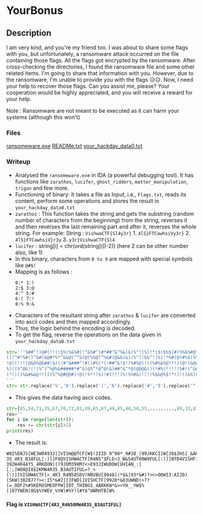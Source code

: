 # YourBonus
## Description 
I am very kind, and you're my friend too. I was about to share some flags with you, but unfortunately, a ransomware attack occurred on the file containing those flags. All the flags got encrypted by the ransomware. After cross-checking the directories, I found the ransomware file and some other related items. I'm going to share that information with you. However, due to the ransomware, I'm unable to provide you with the flags 😥😥. Now, I need your help to recover those flags. Can you assist me, please? Your cooperation would be highly appreciated, and you will receive a reward for your help.

Note : Ransomware are not meant to be executed as it can harm your systems (although this won't)

### Files
[ransomeware.exe](ransomeware.exe)
[READMe.txt](README.txt)
[your_hackday_data0.txt](Your_hackday_data0.txt)

### Writeup
- Analysed the `ransomeware.exe` in IDA (a powerful debugging tool). It has functions like `zarathos`, `lucifer`, `ghost_ridders`, `matter_manipulation`, `trigon` and few more.
- Functioning of binary: It takes a file as Input, i.e., `Flags.txt`, reads its content, perform some operations and stores the result in `your_hackday_data0.txt`
- `zarathos` : This function takes the string and gets the substring (random number of characters from the beginning) from the string, reverses it and then reverses the last remaining part and after it, reverses the whole string. For example: String : `VishwaCTF{Sl4y3r}`  1. `4lS}FTCawhsiVy3r}` 2. `4lS}FTCawhsiV}r3y` 3. `y3r}VishwaCTF{Sl4`
- `lucifer` : string[i] = chr(ord(string[i])-2)) (here 2 can be other number also, like 1)
- In this binary, characters from `0 to 9` are mapped with special symbols like `@#$!`
- Mapping is as follows :
  ```
  0:* 1:)
  2:$ 3:@
  4:^ 5:#
  6:( 7:!
  8:% 9:&
  
  ```
- Characters of the resultant string after `zarathos` & `lucifer` are converted into ascii codes and then mapped accordingly.
- Thus, the logic behind the encoding is decoded.
- To get the flag, reverse the operations on the data given in `your_hackday_data0.txt`
``` python
str='''%##^!)@#(!!(!$%)%&%#(!^&%#^(#*##^&^%&)&)%^!)%)!*($($%$(#(%%&%#@^@)^%!)!)((&@##&$###^^*&@##@@^&#^&@@%####!$!@!@(#!)&)%#%&!$#^@^^%!*%)&)&@@((@!@@@(%!@(@(@!^%)%&!!%#!!%###($@^
((!^#!%#()^&#)&@#*%*^&&@(^^&(@(%%@!^%&#(@&&)&)(%^(!&%^!)%)!*%#(@(#%$(%%&%*#*!(#)&$@^(%!^(!#%^&&@%#@(#)#*%@%$^(^(%###(%%@!^%&#(@&&)&)!(%$((#*%^!)%)!*(%%&(((%%#!(#)^(()^&##^%%##*%*#*#*%!#)&@#*%*
!@((!!!(@&@%@&##!$((!#^&###^!#()#%(*(!##^&!$!)%#%@((((%#%&%@!*!)(@!(&@#(&)%&#(#!&)%##^#^($!)#^@^!)!@!#%##*%*^&#)&@(^^&(@%@%$!)(%%@!^#&()&@(*%&#(@&&)&)%^!)%)!*%#(@(#%$(%%&#%&@#*%*^&&@%*#*!(#)^(
%)((%^@&!(!(%^(^%@%&#####*#^&)@%^*@^@(&)##^&^*@(@@@&()(*#%(*!!!!%#!)^&#((@!)!$((@&@%%)!@%#@&^&#^^%#^#@#@()(*#%#(!)%)^*@(@@^%&)%&&)(%%#((%&&)%^!)%)!*(#%$(%%&####^%#^^*@(#^^&%@%#!(((@%
(*()()%&#&&@!!(((%^%@#@@#)!@(!%*!!%)!#(!!!(%!%%#&)!)!!%$&@%$!*!)!((&%)&@#*(@%*!@!@%#^*@((*(*%!!*&@&@%!%#@^@#%&&)^(#@%!%#(!!(@%^((&@^@#%!%#(!%^&@@#%!%#@&@@@#%!@)%&@@%!@^&$%@%#%*!*%$(^&)%#@#
'''
str= str.replace('%','8').replace('(','6').replace('#','5').replace('^','4').replace('@','3').replace('$','2').replace(')','1').replace('*','0').replace('&','9').replace('!','7')

```
- This gives the data having ascii codes.
``` python
str=[85,54,71,35,67,76,72,81,89,85,67,49,85,46,50,55,.........,89,33,87,34,92,83,85,80,70,82,64,91,85,35]
res=''
for i in range(len(str)):
    res += chr(str[i]+2)
print(res)
```
- The result is: 
```
W8I%ENJS[WE3W04932]]VISH@@TCF[W$!2IID_9^98*_9#38_(99JKKCI]W[J8$2HS]_&AK#FKAALS[OWOW9@$DL;W?35_4R3_B3AFUL[:)]]F0QVISHWACTF[R4N5^$FLE<3_W&54UT00W9FUL[:)]]NTD4VISHF[DFWN50?392W4R44Y5_4RKDON)()9JDM398M?<>E93JIWUDDW[UHIAN_:][:;]W88@I8$IKMW4R35_B3AUTIFUL=?_>[:)]]VISHWACTF[<_4R3_R4N50SDV)NNVBU[9948](*$&]93*&#)?><>OOWI3:AIJD)(SKW)382877?><:IS*&#2][]FWD[]VISHCTF[9928*&83UWND(>??[=_ODF2%#5KEROSMEOFPW]IOT_THINGS_4ARKKW*&>>YH__YW$%[]07YWEN(0G$%YWEV_%YW)#%Y![#Y$^UWRHTB]W%
```
#### Flag is `VISHWACTF[4R3_R4N50MW4R35_B3AUTIFUL]`


  

